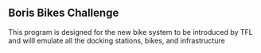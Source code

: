 ## Boris Bikes Challenge

This program is designed for the new bike system to be introduced by TFL and willl emulate all the docking stations, bikes, and infrastructure